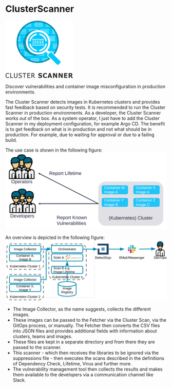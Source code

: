 # ClusterScanner
![Logo](images/logo.png)

Discover vulnerabilities and container image misconfiguration in production environments.

The Cluster Scanner detects images in Kubernetes clusters and provides fast feedback based on security tests. It is recommended to run the Cluster Scanner in production environments.
As a developer, the Cluster Scanner works out of the box. As a system operator, I just have to add the Cluster Scanner in my deployment configuration, for example Argo CD. The benefit is to get feedback on what is in production and not what should be in production. For example, due to waiting for approval or due to a failing build.

The use case is shown in the following figure:
![UseCase](images/usecase.png)

An overview is depicted in the following figure:
![Overview](images/overview.png)


* The Image Collector, as the name suggests, collects the different images.
* These images can be passed to the Fetcher via the Cluster Scan, via the GitOps process, or manually. The Fetcher then converts the CSV files into JSON files and provides additional fields with information about clusters, teams and images.
* These files are kept in a separate directory and from there they are passed to the scanner.
* This scanner - which then receives the libraries to be ignored via the suppressions file - then executes the scans described in the definitions of Dependency Check, Lifetime, Virus and further more.
* The vulnerability management tool then collects the results and makes them available to the developers via a communication channel like Slack.